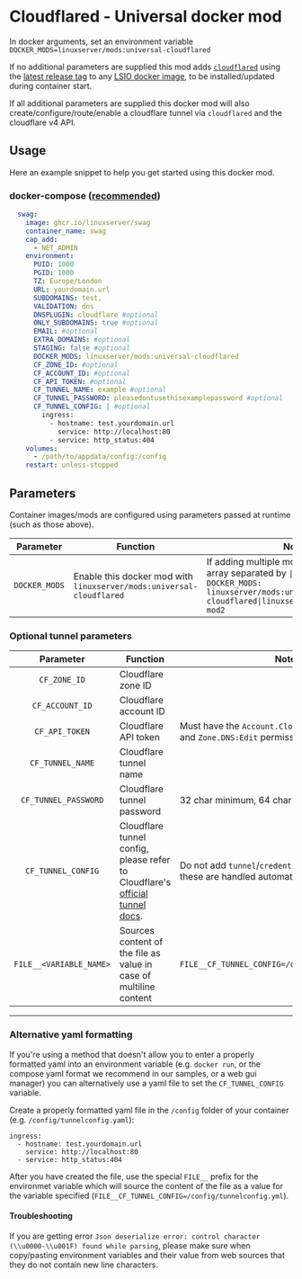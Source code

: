 # Cloudflared - Universal docker mod

In docker arguments, set an environment variable `DOCKER_MODS=linuxserver/mods:universal-cloudflared`

If no additional parameters are supplied this mod adds [`cloudflared`](https://github.com/cloudflare/cloudflared) using the [latest release tag](https://github.com/cloudflare/cloudflared/releases/latest) to any [LSIO docker image](https://fleet.linuxserver.io/), to be installed/updated during container start.

If all additional parameters are supplied this docker mod will also create/configure/route/enable a cloudflare tunnel via `cloudflared` and the cloudflare v4 API.

## Usage

Here an example snippet to help you get started using this docker mod.

### docker-compose ([recommended](https://docs.linuxserver.io/general/docker-compose))

```yaml
  swag:
    image: ghcr.io/linuxserver/swag
    container_name: swag
    cap_add:
      - NET_ADMIN
    environment:
      PUID: 1000
      PGID: 1000
      TZ: Europe/London
      URL: yourdomain.url
      SUBDOMAINS: test,
      VALIDATION: dns
      DNSPLUGIN: cloudflare #optional
      ONLY_SUBDOMAINS: true #optional
      EMAIL: #optional
      EXTRA_DOMAINS: #optional
      STAGING: false #optional
      DOCKER_MODS: linuxserver/mods:universal-cloudflared
      CF_ZONE_ID: #optional
      CF_ACCOUNT_ID: #optional
      CF_API_TOKEN: #optional
      CF_TUNNEL_NAME: example #optional
      CF_TUNNEL_PASSWORD: pleasedontusethisexamplepassword #optional
      CF_TUNNEL_CONFIG: | #optional
        ingress:
          - hostname: test.yourdomain.url
            service: http://localhost:80
          - service: http_status:404
    volumes:
      - /path/to/appdata/config:/config
    restart: unless-stopped
```

## Parameters

Container images/mods are configured using parameters passed at runtime (such as those above).

| Parameter | Function | Notes |
| :----: | --- | --- |
| `DOCKER_MODS` | Enable this docker mod with `linuxserver/mods:universal-cloudflared` | If adding multiple mods, enter them in an array separated by `\|`, such as `DOCKER_MODS: linuxserver/mods:universal-cloudflared\|linuxserver/mods:universal-mod2` |

### Optional tunnel parameters

| Parameter | Function | Notes |
| :----: | --- | --- |
| `CF_ZONE_ID` | Cloudflare zone ID |   |
| `CF_ACCOUNT_ID` | Cloudflare account ID |   |
| `CF_API_TOKEN` | Cloudflare API token | Must have the `Account.Cloudflare Tunnel:Edit` and `Zone.DNS:Edit` permissions. |
| `CF_TUNNEL_NAME` | Cloudflare tunnel name |   |
| `CF_TUNNEL_PASSWORD` | Cloudflare tunnel password | 32 char minimum, 64 char maximum |
| `CF_TUNNEL_CONFIG` | Cloudflare tunnel config, please refer to Cloudflare's [official tunnel docs](https://developers.cloudflare.com/cloudflare-one/connections/connect-apps/configuration/configuration-file/ingress). | Do not add `tunnel`/`credentials-file` headers, these are handled automatically. |
| `FILE__<VARIABLE_NAME>`| Sources content of the file as value in case of multiline content | `FILE__CF_TUNNEL_CONFIG=/config/tunnelconfig.yml` |

---

### Alternative yaml formatting

If you're using a method that doesn't allow you to enter a properly formatted yaml into an environment variable (e.g. `docker run`, or the compose yaml format we recommend in our samples, or a web gui manager) you can alternatively use a yaml file to set the `CF_TUNNEL_CONFIG` variable.

Create a properly formatted yaml file in the `/config` folder of your container (e.g. `/config/tunnelconfig.yaml`):

```shell
ingress:
  - hostname: test.yourdomain.url
    service: http://localhost:80
  - service: http_status:404
```

After you have created the file, use the special `FILE__` prefix for the environmet variable which will source the content of the file as a value for the variable specified (`FILE__CF_TUNNEL_CONFIG=/config/tunnelconfig.yml`).

#### Troubleshooting

If you are getting error `Json deserialize error: control character (\\u0000-\\u001F) found while parsing`, please make sure when copy/pasting environment variables and their value from web sources that they do not contain new line characters.

